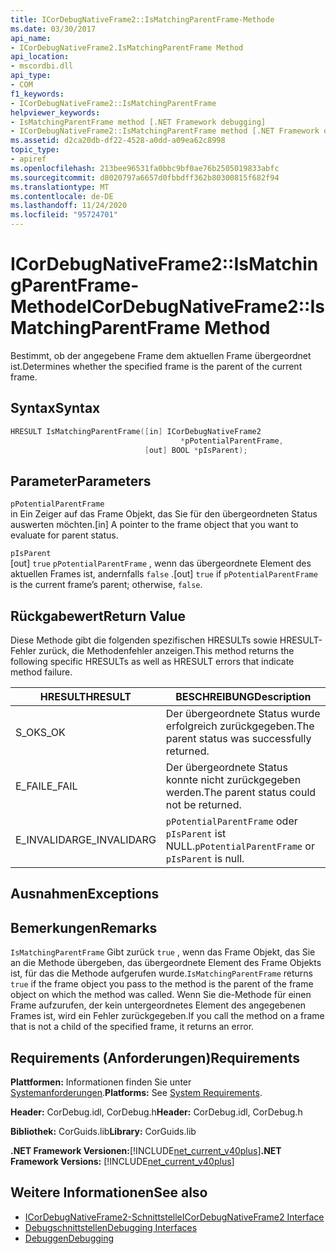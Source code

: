 ```yaml
---
title: ICorDebugNativeFrame2::IsMatchingParentFrame-Methode
ms.date: 03/30/2017
api_name:
- ICorDebugNativeFrame2.IsMatchingParentFrame Method
api_location:
- mscordbi.dll
api_type:
- COM
f1_keywords:
- ICorDebugNativeFrame2::IsMatchingParentFrame
helpviewer_keywords:
- IsMatchingParentFrame method [.NET Framework debugging]
- ICorDebugNativeFrame2::IsMatchingParentFrame method [.NET Framework debugging]
ms.assetid: d2ca20db-df22-4528-a0dd-a09ea62c8998
topic_type:
- apiref
ms.openlocfilehash: 213bee96531fa0bbc9bf0ae76b2505019833abfc
ms.sourcegitcommit: d8020797a6657d0fbbdff362b80300815f682f94
ms.translationtype: MT
ms.contentlocale: de-DE
ms.lasthandoff: 11/24/2020
ms.locfileid: "95724701"
---
```

# <a name="icordebugnativeframe2ismatchingparentframe-method"></a><span data-ttu-id="ba221-102">ICorDebugNativeFrame2::IsMatchingParentFrame-Methode</span><span class="sxs-lookup"><span data-stu-id="ba221-102">ICorDebugNativeFrame2::IsMatchingParentFrame Method</span></span>

<span data-ttu-id="ba221-103">Bestimmt, ob der angegebene Frame dem aktuellen Frame übergeordnet ist.</span><span class="sxs-lookup"><span data-stu-id="ba221-103">Determines whether the specified frame is the parent of the current frame.</span></span>  
  
## <a name="syntax"></a><span data-ttu-id="ba221-104">Syntax</span><span class="sxs-lookup"><span data-stu-id="ba221-104">Syntax</span></span>  
  
```cpp  
HRESULT IsMatchingParentFrame([in] ICorDebugNativeFrame2  
                                      *pPotentialParentFrame,  
                              [out] BOOL *pIsParent);  
```  
  
## <a name="parameters"></a><span data-ttu-id="ba221-105">Parameter</span><span class="sxs-lookup"><span data-stu-id="ba221-105">Parameters</span></span>  

 `pPotentialParentFrame`  
 <span data-ttu-id="ba221-106">in Ein Zeiger auf das Frame Objekt, das Sie für den übergeordneten Status auswerten möchten.</span><span class="sxs-lookup"><span data-stu-id="ba221-106">[in] A pointer to the frame object that you want to evaluate for parent status.</span></span>  
  
 `pIsParent`  
 <span data-ttu-id="ba221-107">[out] `true` `pPotentialParentFrame` , wenn das übergeordnete Element des aktuellen Frames ist, andernfalls `false` .</span><span class="sxs-lookup"><span data-stu-id="ba221-107">[out] `true` if `pPotentialParentFrame` is the current frame’s parent; otherwise, `false`.</span></span>  
  
## <a name="return-value"></a><span data-ttu-id="ba221-108">Rückgabewert</span><span class="sxs-lookup"><span data-stu-id="ba221-108">Return Value</span></span>  

 <span data-ttu-id="ba221-109">Diese Methode gibt die folgenden spezifischen HRESULTs sowie HRESULT-Fehler zurück, die Methodenfehler anzeigen.</span><span class="sxs-lookup"><span data-stu-id="ba221-109">This method returns the following specific HRESULTs as well as HRESULT errors that indicate method failure.</span></span>  
  
|<span data-ttu-id="ba221-110">HRESULT</span><span class="sxs-lookup"><span data-stu-id="ba221-110">HRESULT</span></span>|<span data-ttu-id="ba221-111">BESCHREIBUNG</span><span class="sxs-lookup"><span data-stu-id="ba221-111">Description</span></span>|  
|-------------|-----------------|  
|<span data-ttu-id="ba221-112">S_OK</span><span class="sxs-lookup"><span data-stu-id="ba221-112">S_OK</span></span>|<span data-ttu-id="ba221-113">Der übergeordnete Status wurde erfolgreich zurückgegeben.</span><span class="sxs-lookup"><span data-stu-id="ba221-113">The parent status was successfully returned.</span></span>|  
|<span data-ttu-id="ba221-114">E_FAIL</span><span class="sxs-lookup"><span data-stu-id="ba221-114">E_FAIL</span></span>|<span data-ttu-id="ba221-115">Der übergeordnete Status konnte nicht zurückgegeben werden.</span><span class="sxs-lookup"><span data-stu-id="ba221-115">The parent status could not be returned.</span></span>|  
|<span data-ttu-id="ba221-116">E_INVALIDARG</span><span class="sxs-lookup"><span data-stu-id="ba221-116">E_INVALIDARG</span></span>|<span data-ttu-id="ba221-117">`pPotentialParentFrame` oder `pIsParent` ist NULL.</span><span class="sxs-lookup"><span data-stu-id="ba221-117">`pPotentialParentFrame` or `pIsParent` is null.</span></span>|  
  
## <a name="exceptions"></a><span data-ttu-id="ba221-118">Ausnahmen</span><span class="sxs-lookup"><span data-stu-id="ba221-118">Exceptions</span></span>  
  
## <a name="remarks"></a><span data-ttu-id="ba221-119">Bemerkungen</span><span class="sxs-lookup"><span data-stu-id="ba221-119">Remarks</span></span>  

 <span data-ttu-id="ba221-120">`IsMatchingParentFrame` Gibt zurück `true` , wenn das Frame Objekt, das Sie an die Methode übergeben, das übergeordnete Element des Frame Objekts ist, für das die Methode aufgerufen wurde.</span><span class="sxs-lookup"><span data-stu-id="ba221-120">`IsMatchingParentFrame` returns `true` if the frame object you pass to the method is the parent of the frame object on which the method was called.</span></span> <span data-ttu-id="ba221-121">Wenn Sie die-Methode für einen Frame aufzurufen, der kein untergeordnetes Element des angegebenen Frames ist, wird ein Fehler zurückgegeben.</span><span class="sxs-lookup"><span data-stu-id="ba221-121">If you call the method on a frame that is not a child of the specified frame, it returns an error.</span></span>  
  
## <a name="requirements"></a><span data-ttu-id="ba221-122">Requirements (Anforderungen)</span><span class="sxs-lookup"><span data-stu-id="ba221-122">Requirements</span></span>  

 <span data-ttu-id="ba221-123">**Plattformen:** Informationen finden Sie unter [Systemanforderungen](../../get-started/system-requirements.md).</span><span class="sxs-lookup"><span data-stu-id="ba221-123">**Platforms:** See [System Requirements](../../get-started/system-requirements.md).</span></span>  
  
 <span data-ttu-id="ba221-124">**Header:** CorDebug.idl, CorDebug.h</span><span class="sxs-lookup"><span data-stu-id="ba221-124">**Header:** CorDebug.idl, CorDebug.h</span></span>  
  
 <span data-ttu-id="ba221-125">**Bibliothek:** CorGuids.lib</span><span class="sxs-lookup"><span data-stu-id="ba221-125">**Library:** CorGuids.lib</span></span>  
  
 <span data-ttu-id="ba221-126">**.NET Framework Versionen:**[!INCLUDE[net_current_v40plus](../../../../includes/net-current-v40plus-md.md)]</span><span class="sxs-lookup"><span data-stu-id="ba221-126">**.NET Framework Versions:** [!INCLUDE[net_current_v40plus](../../../../includes/net-current-v40plus-md.md)]</span></span>  
  
## <a name="see-also"></a><span data-ttu-id="ba221-127">Weitere Informationen</span><span class="sxs-lookup"><span data-stu-id="ba221-127">See also</span></span>

- [<span data-ttu-id="ba221-128">ICorDebugNativeFrame2-Schnittstelle</span><span class="sxs-lookup"><span data-stu-id="ba221-128">ICorDebugNativeFrame2 Interface</span></span>](icordebugnativeframe2-interface.md)
- [<span data-ttu-id="ba221-129">Debugschnittstellen</span><span class="sxs-lookup"><span data-stu-id="ba221-129">Debugging Interfaces</span></span>](debugging-interfaces.md)
- [<span data-ttu-id="ba221-130">Debuggen</span><span class="sxs-lookup"><span data-stu-id="ba221-130">Debugging</span></span>](index.md)
